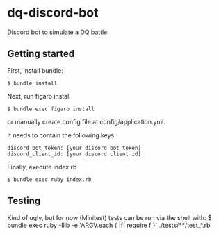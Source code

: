 # dq-discord-bot
Discord bot to simulate a DQ battle.

## Getting started

First, install bundle:

    $ bundle install

Next, run figaro install 

    $ bundle exec figaro install

or manually create config file at config/application.yml. 

It needs to contain the following keys:

    discord_bot_token: [your discord bot token]
    discord_client_id: [your discord client id]

Finally, execute index.rb

    $ bundle exec ruby index.rb
    
## Testing

Kind of ugly, but for now (Minitest) tests can be run via the shell with:
    $ bundle exec ruby -Ilib -e 'ARGV.each { |f| require f }' ./tests/**/test_*.rb
